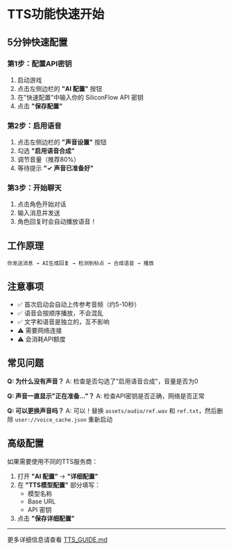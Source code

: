 # TTS功能快速开始

## 5分钟快速配置

### 第1步：配置API密钥

1. 启动游戏
2. 点击左侧边栏的 **"AI 配置"** 按钮
3. 在"快速配置"中输入你的 SiliconFlow API 密钥
4. 点击 **"保存配置"**

### 第2步：启用语音

1. 点击左侧边栏的 **"声音设置"** 按钮
2. 勾选 **"启用语音合成"**
3. 调节音量（推荐80%）
4. 等待提示 **"✓ 声音已准备好"**

### 第3步：开始聊天

1. 点击角色开始对话
2. 输入消息并发送
3. 角色回复时会自动播放语音！

## 工作原理

```
你发送消息 → AI生成回复 → 检测到标点 → 合成语音 → 播放
```

## 注意事项

- ✅ 首次启动会自动上传参考音频（约5-10秒）
- ✅ 语音会按顺序播放，不会混乱
- ✅ 文字和语音是独立的，互不影响
- ⚠️ 需要网络连接
- ⚠️ 会消耗API额度

## 常见问题

**Q: 为什么没有声音？**
A: 检查是否勾选了"启用语音合成"，音量是否为0

**Q: 声音一直显示"正在准备..."？**
A: 检查API密钥是否正确，网络是否正常

**Q: 可以更换声音吗？**
A: 可以！替换 `assets/audio/ref.wav` 和 `ref.txt`，然后删除 `user://voice_cache.json` 重新启动

## 高级配置

如果需要使用不同的TTS服务商：

1. 打开 **"AI 配置"** → **"详细配置"**
2. 在 **"TTS模型配置"** 部分填写：
   - 模型名称
   - Base URL
   - API 密钥
3. 点击 **"保存详细配置"**

---

更多详细信息请查看 [TTS_GUIDE.md](TTS_GUIDE.md)
